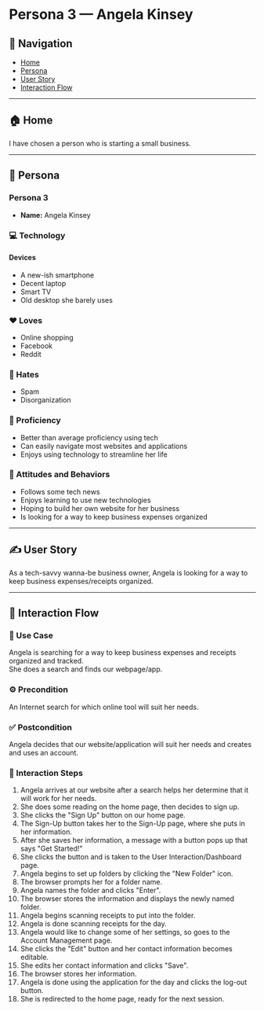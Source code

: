 # Persona 3 — Angela Kinsey

## 🔗 Navigation
- [Home](./index.html)
- [Persona](./persona.html)
- [User Story](./user-story.html)
- [Interaction Flow](./interaction-flow.html)

---

## 🏠 Home

I have chosen a person who is starting a small business.

---

## 👤 Persona

### Persona 3

- **Name:** Angela Kinsey

### 💻 Technology

#### Devices
- A new-ish smartphone
- Decent laptop
- Smart TV
- Old desktop she barely uses

### ❤️ Loves
- Online shopping
- Facebook
- Reddit

### 💢 Hates
- Spam
- Disorganization

### 🧠 Proficiency
- Better than average proficiency using tech
- Can easily navigate most websites and applications
- Enjoys using technology to streamline her life

### 🧭 Attitudes and Behaviors
- Follows some tech news
- Enjoys learning to use new technologies
- Hoping to build her own website for her business
- Is looking for a way to keep business expenses organized

---

## ✍️ User Story

As a tech-savvy wanna-be business owner, Angela is looking for a way to keep business expenses/receipts organized.

---

## 🔄 Interaction Flow

### 📌 Use Case

Angela is searching for a way to keep business expenses and receipts organized and tracked.  
She does a search and finds our webpage/app.

### ⚙️ Precondition

An Internet search for which online tool will suit her needs.

### ✅ Postcondition

Angela decides that our website/application will suit her needs and creates and uses an account.

### 🧭 Interaction Steps

1. Angela arrives at our website after a search helps her determine that it will work for her needs.
2. She does some reading on the home page, then decides to sign up.
3. She clicks the "Sign Up" button on our home page.
4. The Sign-Up button takes her to the Sign-Up page, where she puts in her information.
5. After she saves her information, a message with a button pops up that says "Get Started!"
6. She clicks the button and is taken to the User Interaction/Dashboard page.
7. Angela begins to set up folders by clicking the "New Folder" icon.
8. The browser prompts her for a folder name.
9. Angela names the folder and clicks "Enter".
10. The browser stores the information and displays the newly named folder.
11. Angela begins scanning receipts to put into the folder.
12. Angela is done scanning receipts for the day.
13. Angela would like to change some of her settings, so goes to the Account Management page.
14. She clicks the "Edit" button and her contact information becomes editable.
15. She edits her contact information and clicks "Save".
16. The browser stores her information.
17. Angela is done using the application for the day and clicks the log-out button.
18. She is redirected to the home page, ready for the next session.